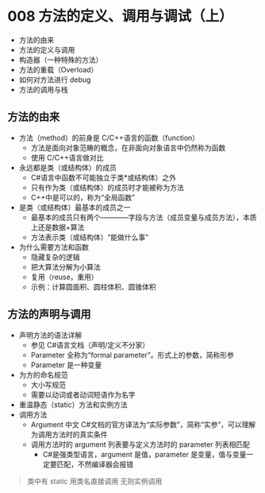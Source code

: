 # 008 方法的定义、调用与调试（上）

- 方法的由来
- 方法的定义与调用
- 构造器（一种特殊的方法）
- 方法的重载（Overload）
- 如何对方法进行 debug
- 方法的调用与栈

## 方法的由来

- 方法（method）的前身是 C/C++语言的函数（function）
  - 方法是面向对象范畴的概念，在非面向对象语言中仍然称为函数
  - 使用 C/C++语言做对比
- 永远都是类（或结构体）的成员
  - C#语言中函数不可能独立于类\*或结构体）之外
  - 只有作为类（或结构体）的成员时才能被称为方法
  - C++中是可以的，称为“全局函数”
- 是类（或结构体）最基本的成员之一
  - 最基本的成员只有两个————字段与方法（成员变量与成员方法），本质上还是数据+算法
  - 方法表示类（或结构体）“能做什么事”
- 为什么需要方法和函数
  - 隐藏复杂的逻辑
  - 把大算法分解为小算法
  - 复用（reuse，重用）
  - 示例：计算圆面积、圆柱体积、圆锥体积

## 方法的声明与调用

- 声明方法的语法详解
  - 参见 C#语言文档（声明/定义不分家）
  - Parameter 全称为“formal parameter”。形式上的参数，简称形参
  - Parameter 是一种变量
- 为方的命名规范
  - 大小写规范
  - 需要以动词或者动词短语作为名字
- 重温静态（static）方法和实例方法
- 调用方法
  - Argument 中文 C#文档的官方译法为“实际参数”，简称“实参”，可以理解为调用方法时的真实条件
  - 调用方法时的 argument 列表要与定义方法时的 parameter 列表相匹配
    - C#是强类型语言，argument 是值，parameter 是变量，值与变量一定要匹配，不然编译器会报错

> 类中有 static 用类名直接调用 无则实例调用
